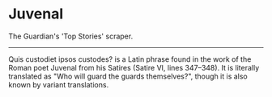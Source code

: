 # Juvenal
The Guardian's 'Top Stories' scraper.

---

Quis custodiet ipsos custodes? is a Latin phrase found in the work of the Roman poet Juvenal from his Satires (Satire VI, lines 347–348). It is literally translated as "Who will guard the guards themselves?", though it is also known by variant translations.
